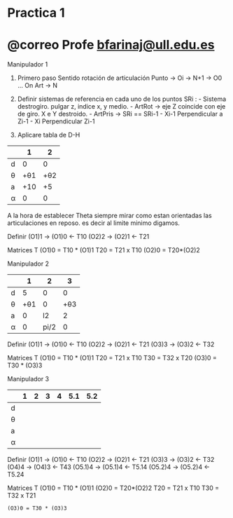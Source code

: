 # Practica 1

# @correo Profe bfarinaj@ull.edu.es
Manipulador 1

1) Primero paso
 Sentido rotación de articulación
 Punto -> Oi -> N+1 -> O0 ... On
 Art -> N

2) Definir sistemas de referencia en cada uno de los puntos
    SRi : 
         - Sistema destrogiro. pulgar z, indice x, y medio. 
          - ArtRot -> eje Z coincide con eje de giro. X e Y destroido.
          - ArtPris -> SRi == SRi-1
          - Xi-1 Perpendicular a Zi-1
          - Xi Perpendicular Zi-1

3) Aplicare tabla de D-H

|      |   1 |   2  |
|------|-----|------|       
|   d  | 0   |   0  |
|   θ  |+θ1  |  +θ2 |
|   a  | +10 |   +5 |
|   α  | 0   |   0  | 


A la hora de establecer Theta siempre mirar como estan orientadas las articulaciones en reposo. es decir al limite minimo digamos. 

Definir (O1)1 -> (O1)0 <- T10
        (O2)2 -> (O2)1 <- T21

Matrices T
    (O1)0 = T10 * (O1)1
    T20 = T21 x T10
    (O2)0 = T20*(O2)2

Manipulador 2

|     | 1   |   2   |   3 |
|-----|-----|-------|------|
|  d  | 5   |   0   |   0 |
|  θ  |+θ1  |  0    |  +θ3|
|   a | 0   |  l2   |   2 |
|  α  | 0   |  pi/2 |   0 |  

Definir (O1)1 -> (O1)0 <- T10
        (O2)2 -> (O2)1 <- T21
        (O3)3 -> (O3)2 <- T32

Matrices T
    (O1)0 = T10 * (O1)1
    T20 = T21 x T10
    T30 = T32 x T20
    (O3)0 = T30 * (O3)3

Manipulador 3

|     |  1   |   2   |  3   |    4  |    5.1 |   5.2 
|-----|------|-------|------|-------|--------|------
|  d  |      |       |      |       |        |
|  θ  |      |       |      |       |        |
|  a  |      |       |      |       |        |
|  α  |      |       |      |       |        |

Definir (O1)1 -> (O1)0 <- T10
        (O2)2 -> (O2)1 <- T21
        (O3)3 -> (O3)2 <- T32
        (O4)4 -> (O4)3 <- T43
        (O5.1)4 -> (O5.1)4 <- T5.14
        (O5.2)4 -> (O5.2)4 <- T5.24


Matrices T
    (O1)0 = T10 * (O1)1
    (O2)0 = T20*(O2)2
    T20 = T21 x T10
    T30 = T32 x T21

    (O3)0 = T30 * (O3)3  



